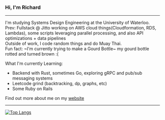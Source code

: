 ### Hi, I'm Richard
***
I'm studying Systems Design Engineering at the University of Waterloo. 
<br>
Prev: Fullstack @ Jitto working on AWS cloud things(Cloudformation, RDS, Lambdas), some scripts leveraging parallel processing, and also API optimizations + data pipelines
<br>
Outside of work, I code random things and do Muay Thai.
<br>
Fun fact: ~I'm currently trying to make a Gourd Bottle~ my gourd bottle rotted and turned brown :(

What I'm currently Learning:

- Backend with Rust, sometimes Go, exploring gRPC and pub/sub messaging systems
- Leetcode grind (backtracking, dp, graphs, etc)
- Some Ruby on Rails 




Find out more about me on my [website](https://www.richard-zhang.ca)

***
[![Top Langs](https://github-readme-stats-git-masterrstaa-rickstaa.vercel.app/api/top-langs/?username=notzree&theme=dracula)](https://github.com/anuraghazra/github-readme-stats)


<!--
**notzree/notzree** is a ✨ _special_ ✨ repository because its `README.md` (this file) appears on your GitHub profile.

Here are some ideas to get you started:

- 🔭 I’m currently working on ...
- 🌱 I’m currently learning ...
- 👯 I’m looking to collaborate on ...
- 🤔 I’m looking for help with ...
- 💬 Ask me about ...
- 📫 How to reach me: ...
- 😄 Pronouns: ...
- ⚡ Fun fact: ...
-->



